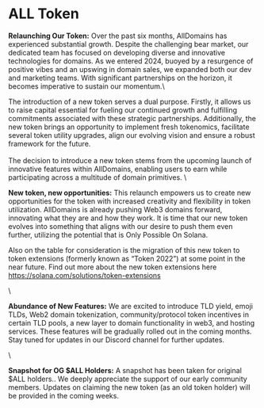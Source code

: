 # ALL Token

**Relaunching Our Token:** Over the past six months, AllDomains has experienced substantial growth. Despite the challenging bear market, our dedicated team has focused on developing diverse and innovative technologies for domains. As we entered 2024, buoyed by a resurgence of positive vibes and an upswing in domain sales, we expanded both our dev and marketing teams. With significant partnerships on the horizon, it becomes imperative to sustain our momentum.\


The introduction of a new token serves a dual purpose. Firstly, it allows us to raise capital essential for fueling our continued growth and fulfilling commitments associated with these strategic partnerships. Additionally, the new token brings an opportunity to implement fresh tokenomics, facilitate several token utility upgrades, align our evolving vision and ensure a robust framework for the future.\
\
The decision to introduce a new token stems from the upcoming launch of innovative features within AllDomains, enabling users to earn while participating across a multitude of domain primitives. \




**New token, new opportunities:** This relaunch empowers us to create new opportunities for the token with increased creativity and flexibility in token utilization. AllDomains is already pushing Web3 domains forward, innovating what they are and how they work. It is time that our new token evolves into something that aligns with our desire to push them even further, utilizing the potential that is Only Possible On Solana.

Also on the table for consideration is the migration of this new token to token extensions (formerly known as “Token 2022”) at some point in the near future. Find out more about the new token extensions here https://solana.com/solutions/token-extensions

\


**Abundance of New Features:** We are excited to introduce TLD yield, emoji TLDs, Web2 domain tokenization, community/protocol token incentives in certain TLD pools, a new layer to domain functionality in web3, and hosting services. These features will be gradually rolled out in the coming months. Stay tuned for updates in our Discord channel for further updates.&#x20;

\


**Snapshot for OG $ALL Holders:** A snapshot has been taken for original $ALL holders.. We deeply appreciate the support of our early community members. Updates on claiming the new token (as an old token holder) will be provided in the coming weeks.
